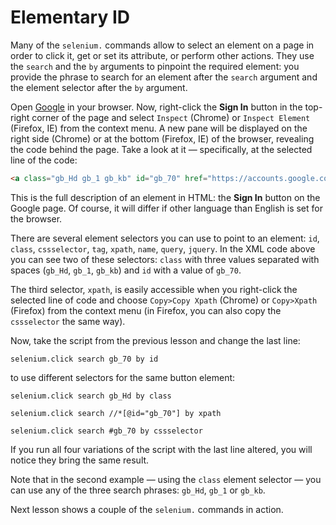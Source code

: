 # Elementary ID

Many of the `selenium.` commands allow to select an element on a page in order to click it, get or set its attribute, or perform other actions. They use the `search` and the `by` arguments to pinpoint the required element: you provide the phrase to search for an element after the `search` argument and the element selector after the `by` argument.

Open [Google](https://google.com) in your browser. Now, right-click the **Sign In** button in the top-right corner of the page and select `Inspect` (Chrome) or `Inspect Element` (Firefox, IE) from the context menu. A new pane will be displayed on the right side (Chrome) or at the bottom (Firefox, IE) of the browser, revealing the code behind the page. Take a look at it — specifically, at the selected line of the code:

```html
<a class="gb_Hd gb_1 gb_kb" id="gb_70" href="https://accounts.google.com/ServiceLogin?hl=en&amp;passive=true&amp;continue=https://www.google.com/" target="_top">Sign in</a>
```

This is the full description of an element in HTML: the **Sign In** button on the Google page. Of course, it will differ if other language than English is set for the browser.

There are several element selectors you can use to point to an element: `id`, `class`, `cssselector`, `tag`, `xpath`, `name`, `query`, `jquery`. In the XML code above you can see two of these selectors: `class` with three values separated with spaces (`gb_Hd`, `gb_1`, `gb_kb`) and `id` with a value of `gb_70`.

The third selector, `xpath`, is easily accessible when you right-click the selected line of code and choose `Copy>Copy Xpath` (Chrome) or `Copy>Xpath` (Firefox) from the context menu (in Firefox, you can also copy the `cssselector` the same way).

Now, take the script from the previous lesson and change the last line:

```G1ANT
selenium.click search gb_70 by id
```

 to use different selectors for the same button element:

```G1ANT
selenium.click search gb_Hd by class
```


```G1ANT
selenium.click search //*[@id="gb_70"] by xpath
```

```G1ANT
selenium.click search #gb_70 by cssselector
```

If you run all four variations of the script with the last line altered, you will notice they bring the same result.

Note that in the second example — using the `class` element selector — you can use any of the three search phrases: `gb_Hd`, `gb_1` or `gb_kb`.

Next lesson shows a couple of the `selenium.` commands in action.
